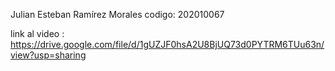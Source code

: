 Julian Esteban Ramírez Morales
codigo: 202010067

link al video : https://drive.google.com/file/d/1gUZJF0hsA2U8BjUQ73d0PYTRM6TUu63n/view?usp=sharing
